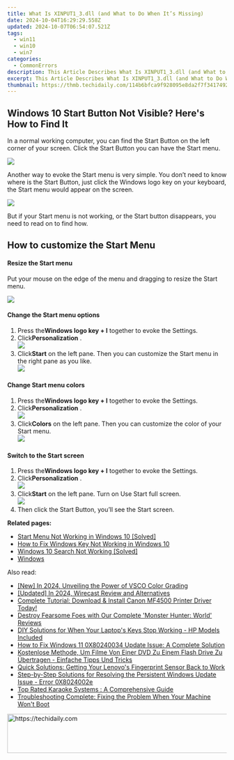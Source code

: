 ```yaml
---
title: What Is XINPUT1_3.dll (and What to Do When It’s Missing)
date: 2024-10-04T16:29:29.558Z
updated: 2024-10-07T06:54:07.521Z
tags:
  - win11
  - win10
  - win7
categories:
  - CommonErrors
description: This Article Describes What Is XINPUT1_3.dll (and What to Do When It’s Missing)
excerpt: This Article Describes What Is XINPUT1_3.dll (and What to Do When It’s Missing)
thumbnail: https://thmb.techidaily.com/114b6bfca9f928095e8da2f7f3417492afac50bf37b6d4d36fe64b43b43e9aea.jpg
---
```


## Windows 10 Start Button Not Visible? Here's How to Find It

In a normal working computer, you can find the Start Button on the left corner of your screen. Click the Start Button you can have the Start menu.

![](https://images.drivereasy.com/wp-content/uploads/2019/12/start.jpg)

 Another way to evoke the Start menu is very simple. You don’t need to know where is the Start Button, just click the Windows logo key on your keyboard, the Start menu would appear on the screen.

![](https://images.drivereasy.com/wp-content/uploads/2019/12/keyboard-1024x382.jpg)

 But if your Start menu is not working, or the Start button disappears, you need to read on to find how.

## How to customize the Start Menu

#### Resize the Start menu

 Put your mouse on the edge of the menu and dragging to resize the Start menu.

![](https://images.drivereasy.com/wp-content/uploads/2019/12/c4.jpg)

#### Change the Start menu options

1. Press the**Windows logo key + I** together to evoke the Settings.
2. Click**Personalization** .  
![](https://images.drivereasy.com/wp-content/uploads/2019/12/c.jpg)
3. Click**Start** on the left pane. Then you can customize the Start menu in the right pane as you like.  
![](https://images.drivereasy.com/wp-content/uploads/2019/12/c1.jpg)

#### Change Start menu colors

1. Press the**Windows logo key + I** together to evoke the Settings.
2. Click**Personalization** .  
![](https://images.drivereasy.com/wp-content/uploads/2019/12/c.jpg)
3. Click**Colors** on the left pane. Then you can customize the color of your Start menu.  
![](https://images.drivereasy.com/wp-content/uploads/2019/12/c2.jpg)

#### Switch to the Start screen

1. Press the**Windows logo key + I** together to evoke the Settings.
2. Click**Personalization** .  
![](https://images.drivereasy.com/wp-content/uploads/2019/12/c.jpg)
3. Click**Start** on the left pane. Turn on Use Start full screen.  
![](https://images.drivereasy.com/wp-content/uploads/2019/12/c3.jpg)
4. Then click the Start Button, you’ll see the Start screen.

**Related pages:**

* [ Start Menu Not Working in Windows 10 \[Solved\]](https://tools.techidaily.com/drivereasy/download/)
* [How to Fix Windows Key Not Working in Windows 10](https://tools.techidaily.com/drivereasy/download/)
* [ Windows 10 Search Not Working \[Solved\]](https://tools.techidaily.com/drivereasy/download/)
* [Windows](https://tools.techidaily.com/drivereasy/download/)

<ins class="adsbygoogle"
     style="display:block"
     data-ad-format="autorelaxed"
     data-ad-client="ca-pub-7571918770474297"
     data-ad-slot="1223367746"></ins>

<ins class="adsbygoogle"
     style="display:block"
     data-ad-client="ca-pub-7571918770474297"
     data-ad-slot="8358498916"
     data-ad-format="auto"
     data-full-width-responsive="true"></ins>

<span class="atpl-alsoreadstyle">Also read:</span>
<div><ul>
<li><a href="https://article-tips.techidaily.com/new-in-2024-unveiling-the-power-of-vsco-color-grading/"><u>[New] In 2024, Unveiling the Power of VSCO Color Grading</u></a></li>
<li><a href="https://fox-boxes.techidaily.com/updated-in-2024-wirecast-review-and-alternatives/"><u>[Updated] In 2024, Wirecast Review and Alternatives</u></a></li>
<li><a href="https://hardware-updates.techidaily.com/complete-tutorial-download-and-install-canon-mf4500-printer-driver-today/"><u>Complete Tutorial: Download & Install Canon MF4500 Printer Driver Today!</u></a></li>
<li><a href="https://vp-tips.techidaily.com/destroy-fearsome-foes-with-our-complete-monster-hunter-world-reviews/"><u>Destroy Fearsome Foes with Our Complete 'Monster Hunter: World' Reviews</u></a></li>
<li><a href="https://common-error.techidaily.com/diy-solutions-for-when-your-laptops-keys-stop-working-hp-models-included/"><u>DIY Solutions for When Your Laptop's Keys Stop Working - HP Models Included</u></a></li>
<li><a href="https://common-error.techidaily.com/how-to-fix-windows-11-0x80240034-update-issue-a-complete-solution/"><u>How to Fix Windows 11 0X80240034 Update Issue: A Complete Solution</u></a></li>
<li><a href="https://vp-tips.techidaily.com/kostenlose-methode-um-filme-von-einer-dvd-zu-einem-flash-drive-zu-ubertragen-einfache-tipps-und-tricks/"><u>Kostenlose Methode, Um Filme Von Einer DVD Zu Einem Flash Drive Zu Übertragen - Einfache Tipps Und Tricks</u></a></li>
<li><a href="https://common-error.techidaily.com/quick-solutions-getting-your-lenovos-fingerprint-sensor-back-to-work/"><u>Quick Solutions: Getting Your Lenovo's Fingerprint Sensor Back to Work</u></a></li>
<li><a href="https://common-error.techidaily.com/step-by-step-solutions-for-resolving-the-persistent-windows-update-issue-error-0x8024002e/"><u>Step-by-Step Solutions for Resolving the Persistent Windows Update Issue - Error 0X8024002e</u></a></li>
<li><a href="https://buynow-tips.techidaily.com/top-rated-karaoke-systems-a-comprehensive-guide/"><u>Top Rated Karaoke Systems : A Comprehensive Guide</u></a></li>
<li><a href="https://common-error.techidaily.com/troubleshooting-complete-fixing-the-problem-when-your-machine-wont-boot/"><u>Troubleshooting Complete: Fixing the Problem When Your Machine Won't Boot</u></a></li>
</ul></div>

<!-- affiliate ads begin -->
<a href="https://unicoeye.pxf.io/c/5597632/2148772/18498" target="_top" id="2148772">
  <img src="//a.impactradius-go.com/display-ad/18498-2148772" border="0" alt="https://techidaily.com" width="728" height="90"/>
</a>
<img height="0" width="0" src="https://unicoeye.pxf.io/i/5597632/2148772/18498" style="position:absolute;visibility:hidden;" border="0" />
<!-- affiliate ads end -->


